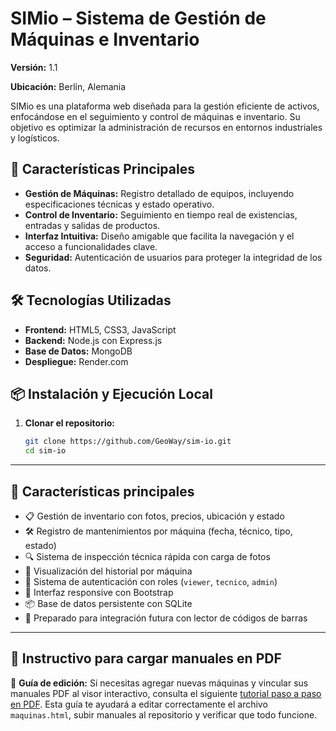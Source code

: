 # SIMio – Sistema de Gestión de Máquinas e Inventario

**Versión:** 1.1  

**Ubicación:** Berlín, Alemania

SIMio es una plataforma web diseñada para la gestión eficiente de activos, enfocándose en el seguimiento y control de máquinas e inventario. Su objetivo es optimizar la administración de recursos en entornos industriales y logísticos.

## 🚀 Características Principales

- **Gestión de Máquinas:** Registro detallado de equipos, incluyendo especificaciones técnicas y estado operativo.
- **Control de Inventario:** Seguimiento en tiempo real de existencias, entradas y salidas de productos.
- **Interfaz Intuitiva:** Diseño amigable que facilita la navegación y el acceso a funcionalidades clave.
- **Seguridad:** Autenticación de usuarios para proteger la integridad de los datos.

## 🛠️ Tecnologías Utilizadas

- **Frontend:** HTML5, CSS3, JavaScript
- **Backend:** Node.js con Express.js
- **Base de Datos:** MongoDB
- **Despliegue:** Render.com

## 📦 Instalación y Ejecución Local

1. **Clonar el repositorio:**

   ```bash
   git clone https://github.com/GeoWay/sim-io.git
   cd sim-io


---

## 🚀 Características principales

- 📋 Gestión de inventario con fotos, precios, ubicación y estado
- 🛠️ Registro de mantenimientos por máquina (fecha, técnico, tipo, estado)
- 🔍 Sistema de inspección técnica rápida con carga de fotos
- 🧾 Visualización del historial por máquina
- 🔐 Sistema de autenticación con roles (`viewer`, `tecnico`, `admin`)
- 📱 Interfaz responsive con Bootstrap
- 📦 Base de datos persistente con SQLite
- 🧠 Preparado para integración futura con lector de códigos de barras

---

## 📁 Instructivo para cargar manuales en PDF

📘 **Guía de edición:** Si necesitas agregar nuevas máquinas y vincular sus manuales PDF al visor interactivo, consulta el siguiente [tutorial paso a paso en PDF](./tutorial_edicion_maquinas_html_actualizado.pdf). Esta guía te ayudará a editar correctamente el archivo `maquinas.html`, subir manuales al repositorio y verificar que todo funcione.


